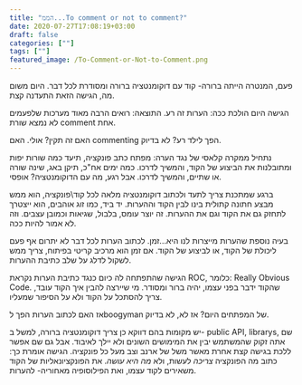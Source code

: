 ```yaml
---
title: "הממ...To comment or not to comment?"
date: 2020-07-27T17:08:19+03:00
draft: false
categories: [""]
tags: [""]
featured_image: /To-Comment-or-Not-to-Comment.png
---
```


פעם, המנטרה הייתה ברורה- קוד עם דוקומנטציה ברורה ומסודרת לכל דבר. היום משום מה, הגישה הזאת התעדנה קצת.

הגישה היום הולכת ככה: הערות זה רע. התוצאה: רואים הרבה מאוד מערכות שלפעמים לא נמצא שורת comment אחת.

האם זה תקין? אולי. האם commenting הפך לילד רע? לא בדיוק.

נתחיל ממקרה קלאסי של נגד הערה: מפתח כתב פונקציה, תיעד כמה שורות יפות ומתובלנות את הביצוע של הקוד, והמשיך לדרכו. כמה ימים אח"כ, תיקן באג, שינה שורה או שתיים, והמשיך לדרכו. אבל רגע, מה עם הדוקומנטציה? אופסי.

ברגע שמתכנת צריך לתעד ולכתוב דוקומנטציה מלאה לכל קוד\פונקציה, הוא ממש מבצע חתונה קתולית בינו לבין הקוד וההערות. יד ביד, כמו זוג אוהבים, הוא ייצטרך לתחזק גם את הקוד וגם את ההערות. זה יוצר עומס, בלבול, שגיאות וכמובן עצבים. וזה לא אמור להיות ככה.

בעיה נוספת שהערות מייצרות לנו היא...זמן. לכתוב הערות לכל דבר לא יתרום אף פעם ליכולת של הקוד, או לביצוע של הקוד. אם זמן הוא מרכיב קריטי בפיתוח, צריך ממש לשקול לדלג על שלב כתיבת ההערות.

הגישה שהתפתחה לה כיום כנגד כתיבת הערות נקראת ROC, כלומר: Really Obvious Code. שהקוד ידבר בפני עצמו, יהיה ברור ומסודר. מי שיירצה להבין איך הקוד עובד, צריך להסתכל על הקוד ולא על הסיפור שמעליו.

אז האם לכתוב הערות הפך לboogyman של המפתחים היום? אז לא, לא בדיוק.

יש מקומות בהם דווקא כן צריך דוקומנטציה ברורה, למשל ב- public API, librarys, שם אתה זקוק שהמשתמש יבין את המימושים השונים ולא יילך לאיבוד. אבל גם שם אפשר ללכת בגישה קצת אחרת מאשר משל של ארנב וצב מעל כל פונקציה. הגישה אומרת כך: כתוב מה הפונקציה *צריכה* לעשות, ולא *מה היא עושה*. את הפונקציונאליות של הקוד משאירים לקוד עצמו, ואת הפילוסופיה מאחוריה- להערות.
